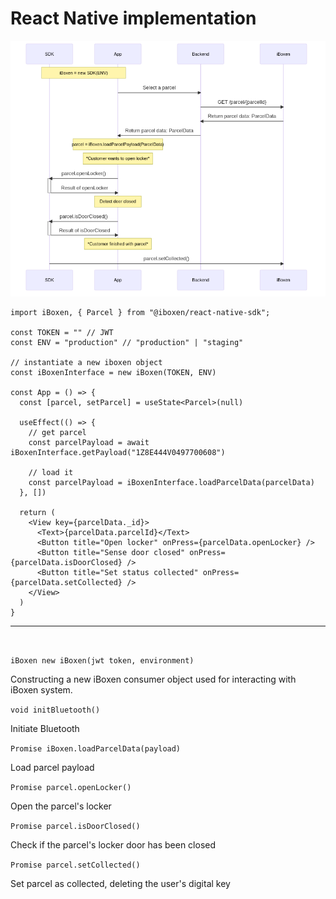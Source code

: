 
# React Native implementation

![open locker flow](./open-locker-flow.png "flow")


```tsx
import iBoxen, { Parcel } from "@iboxen/react-native-sdk";

const TOKEN = "" // JWT
const ENV = "production" // "production" | "staging"

// instantiate a new iboxen object
const iBoxenInterface = new iBoxen(TOKEN, ENV) 

const App = () => {
  const [parcel, setParcel] = useState<Parcel>(null)

  useEffect(() => {
    // get parcel
    const parcelPayload = await iBoxenInterface.getPayload("1Z8E444V0497700608")

    // load it
    const parcelPayload = iBoxenInterface.loadParcelData(parcelData)
  }, [])

  return (
    <View key={parcelData._id}>
      <Text>{parcelData.parcelId}</Text>
      <Button title="Open locker" onPress={parcelData.openLocker} />
      <Button title="Sense door closed" onPress={parcelData.isDoorClosed} />
      <Button title="Set status collected" onPress={parcelData.setCollected} />
    </View>
  )
}
```
---
&nbsp;

`iBoxen new iBoxen(jwt token, environment)`

Constructing a new iBoxen consumer object used for interacting with iBoxen system.

`void initBluetooth()`

Initiate Bluetooth

`Promise iBoxen.loadParcelData(payload)`

Load parcel payload

`Promise parcel.openLocker()`

Open the parcel's locker


`Promise parcel.isDoorClosed()`

Check if the parcel's locker door has been closed

`Promise parcel.setCollected()`

Set parcel as collected, deleting the user's digital key

&nbsp;
